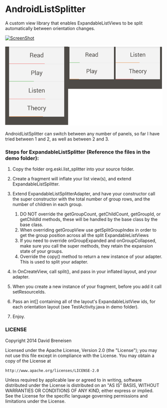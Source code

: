 AndroidListSplitter
===================

A custom view library that enables ExpandableListViews to be split automatically between orientation changes.

[![ScreenShot](https://raw.github.com/eskimoapps/AndroidListSplitter/master/screenshots/youtube_image.png)](http://youtu.be/_YH4ca8sqWU)


![Screenshot](screenshots/combined.png)



AndroidListSplitter can switch between any number of panels, so far I have tried between 1 and 2, as well as between 2 and 3.

### Steps for ExpandableListSplitter (Reference the files in the demo folder):


1. Copy the folder org.eski.list_splitter into your source folder.

2. Create a fragment will inflate your list view(s), and extend ExpandableListSplitter.

3. Extend ExpandableListSplitterAdapter, and have your constructor call the super constructor with the total number of group rows, and the number of children in each group.
   1. DO NOT override the getGroupCount, getChildCount, getGroupId, or getChildId methods, these will be handled by the base class by the base class.
   2. When overriding getGroupView use getSplitGroupIndex in order to get the group position across all the split ExpandableListViews
   3. If you need to override onGroupExpanded and onGroupCollapsed, make sure you call the super methods, they retain the expansion state of your groups.
   4. Override the copy() method to return a new instance of your adapter.  This is used to split your adapter.

4. In OnCreateView, call split(), and pass in your inflated layout, and your adapter.

5. When you create a new instance of your fragment, before you add it call setResourceIds.
  1. Pass an int[] containing all of the layout's ExpandableListView ids, for each orientation layout (see TestActivity.java in demo folder).

6. Enjoy.








### LICENSE

Copyright 2014 David Breneisen

Licensed under the Apache License, Version 2.0 (the "License");
you may not use this file except in compliance with the License.
You may obtain a copy of the License at

    http://www.apache.org/licenses/LICENSE-2.0

Unless required by applicable law or agreed to in writing, software
distributed under the License is distributed on an "AS IS" BASIS,
WITHOUT WARRANTIES OR CONDITIONS OF ANY KIND, either express or implied.
See the License for the specific language governing permissions and
limitations under the License.
